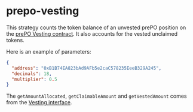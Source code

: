 # prepo-vesting

This strategy counts the token balance of an unvested prePO position on the [prePO Vesting contract](https://github.com/prepo-io/prepo-monorepo/). It also accounts for the vested unclaimed tokens.

Here is an example of parameters:

```json
{
  "address": "0xB1B74EA823bAd9AFb5e2caC578235EeeB329A245",
  "decimals": 18,
  "multiplier": 0.5
}
```

The `getAmountAllocated`, `getClaimableAmount` and `getVestedAmount` comes from the [Vesting interface](https://github.com/prepo-io/prepo-monorepo/blob/main/apps/smart-contracts/token/contracts/interfaces/IVesting.sol).
